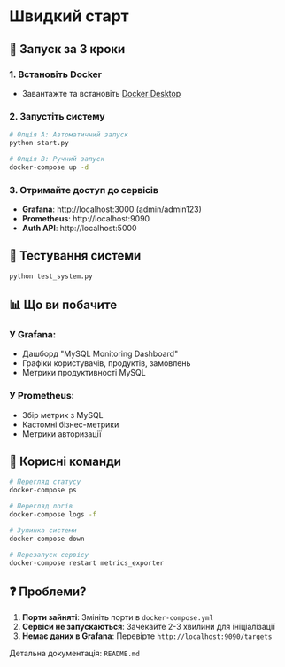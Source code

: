 # Швидкий старт

## 🚀 Запуск за 3 кроки

### 1. Встановіть Docker
- Завантажте та встановіть [Docker Desktop](https://www.docker.com/products/docker-desktop)

### 2. Запустіть систему
```bash
# Опція A: Автоматичний запуск
python start.py

# Опція B: Ручний запуск
docker-compose up -d
```

### 3. Отримайте доступ до сервісів
- **Grafana**: http://localhost:3000 (admin/admin123)
- **Prometheus**: http://localhost:9090
- **Auth API**: http://localhost:5000

## 🧪 Тестування системи
```bash
python test_system.py
```

## 📊 Що ви побачите

### У Grafana:
- Дашборд "MySQL Monitoring Dashboard"
- Графіки користувачів, продуктів, замовлень
- Метрики продуктивності MySQL

### У Prometheus:
- Збір метрик з MySQL
- Кастомні бізнес-метрики
- Метрики авторизації

## 🔧 Корисні команди

```bash
# Перегляд статусу
docker-compose ps

# Перегляд логів
docker-compose logs -f

# Зупинка системи
docker-compose down

# Перезапуск сервісу
docker-compose restart metrics_exporter
```

## ❓ Проблеми?

1. **Порти зайняті**: Змініть порти в `docker-compose.yml`
2. **Сервіси не запускаються**: Зачекайте 2-3 хвилини для ініціалізації
3. **Немає даних в Grafana**: Перевірте `http://localhost:9090/targets`

Детальна документація: `README.md`
